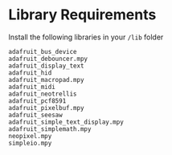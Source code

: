 # Library Requirements

Install the following libraries in your `/lib` folder

```
adafruit_bus_device
adafruit_debouncer.mpy
adafruit_display_text
adafruit_hid
adafruit_macropad.mpy
adafruit_midi
adafruit_neotrellis
adafruit_pcf8591
adafruit_pixelbuf.mpy
adafruit_seesaw
adafruit_simple_text_display.mpy
adafruit_simplemath.mpy
neopixel.mpy
simpleio.mpy
```